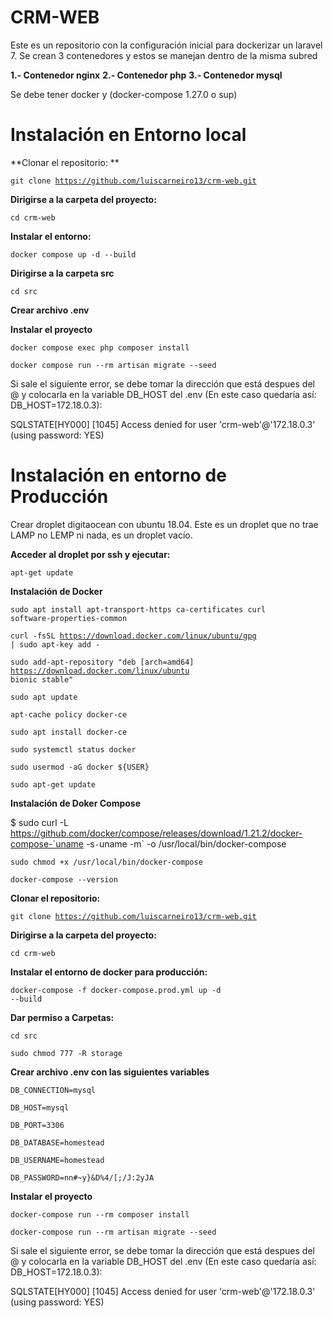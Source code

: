 # CRM-WEB
Este es un repositorio con la configuración inicial para dockerizar un laravel 7. Se crean 3 contenedores y estos se manejan dentro de la misma subred

  **1.- Contenedor nginx**
  **2.- Contenedor php**
  **3.- Contenedor mysql**

Se debe tener docker y (docker-compose 1.27.0 o sup)

# Instalación en Entorno local

  **Clonar el repositorio: **

  <code>git clone https://github.com/luiscarneiro13/crm-web.git</code>

  **Dirigirse a la carpeta del proyecto:**

  <code>cd crm-web</code>

  **Instalar el entorno:**
  
  <code>docker compose up -d --build</code>

  **Dirigirse a la carpeta src**
  
  <code>cd src</code>

  **Crear archivo .env**

  **Instalar el proyecto**

  <code>docker compose exec php composer install</code>
  
  <code>docker compose run --rm artisan migrate --seed</code>

  Si sale el siguiente error, se debe tomar la dirección que está despues del @ y colocarla en la variable DB_HOST del .env (En este caso quedaría así: DB_HOST=172.18.0.3):

  SQLSTATE[HY000] [1045] Access denied for user 'crm-web'@'172.18.0.3' (using password: YES)
  

# Instalación en entorno de Producción

  Crear droplet digitaocean con ubuntu 18.04. Este es un droplet que no trae LAMP no LEMP ni  nada, es un droplet vacío.

  **Acceder al droplet por ssh y ejecutar:**

  <code>apt-get update</code>

  **Instalación de Docker**

  <code>sudo apt install apt-transport-https ca-certificates curl software-properties-common</code>

  <code>curl -fsSL https://download.docker.com/linux/ubuntu/gpg | sudo apt-key add -</code>

  <code>sudo add-apt-repository "deb [arch=amd64] https://download.docker.com/linux/ubuntu bionic stable"</code>

  <code>sudo apt update</code>

  <code>apt-cache policy docker-ce</code>

  <code>sudo apt install docker-ce</code>

  <code>sudo systemctl status docker</code>

  <code>sudo usermod -aG docker ${USER}</code>

  <code>sudo apt-get update</code>

  **Instalación de Doker Compose**

  $ sudo curl -L https://github.com/docker/compose/releases/download/1.21.2/docker-compose-`uname -s`-`uname -m` -o /usr/local/bin/docker-compose

  <code>sudo chmod +x /usr/local/bin/docker-compose</code>

  <code>docker-compose --version</code>

  **Clonar el repositorio:**

  <code>git clone https://github.com/luiscarneiro13/crm-web.git</code>

  **Dirigirse a la carpeta del proyecto:**

  <code>cd crm-web</code>

  **Instalar el entorno de docker para producción:**
  
  <code>docker-compose -f docker-compose.prod.yml up -d --build</code>

  **Dar permiso a Carpetas:**

  <code>cd src</code>
  
  <code>sudo chmod 777 -R storage</code>

  **Crear archivo .env con las siguientes variables**
  
  <code>DB_CONNECTION=mysql</code>

  <code>DB_HOST=mysql</code>

  <code>DB_PORT=3306</code>

  <code>DB_DATABASE=homestead</code>

  <code>DB_USERNAME=homestead</code>

  <code>DB_PASSWORD=nn#~y}&D%4/[;/J:2yJA</code>

  **Instalar el proyecto**

  <code>docker-compose run --rm composer install</code>
  
  <code>docker-compose run --rm artisan migrate --seed</code>

  Si sale el siguiente error, se debe tomar la dirección que está despues del @ y colocarla en la variable DB_HOST del .env (En este caso quedaría así: DB_HOST=172.18.0.3):

  SQLSTATE[HY000] [1045] Access denied for user 'crm-web'@'172.18.0.3' (using password: YES)
  